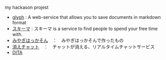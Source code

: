 my hackason projest

* [glyph](https://github.com/Doer-org/glyph) : A web-service that allows you to save documents in markdown format
* [スキーマ](https://github.com/Doer-org/google-cloud-challenge-2022) : スキーマ is a service to find people to spend your free time with.
* [みやぎはっかそん](https://github.com/Doer-org/miyagi2023-server)　：　みやぎはっかそんで作ったもの
* [消えチャット](https://github.com/Doer-org/hack-camp_vol9_2022-1)　：　チャットが消える、リアルタイムチャットサービス
* [DITA](https://github.com/Doer-org/geekten_vol4_2022)
